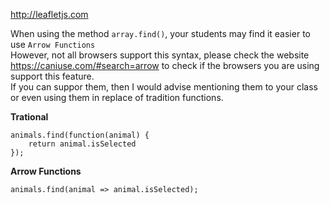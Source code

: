 http://leafletjs.com

When using the method `array.find()`, your students may find it easier to use `Arrow Functions`<br>
However, not all browsers support this syntax, please check the website https://caniuse.com/#search=arrow to check if the browsers you are using support this feature.<br>
If you can suppor them, then I would advise mentioning them to your class or even using them in replace of tradition functions.

<b>Trational</b>
```
animals.find(function(animal) {
    return animal.isSelected
});
```
<b>Arrow Functions</b>
```
animals.find(animal => animal.isSelected);
```